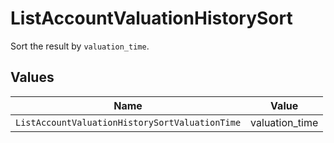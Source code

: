 # ListAccountValuationHistorySort

Sort the result by `valuation_time`.


## Values

| Name                                           | Value                                          |
| ---------------------------------------------- | ---------------------------------------------- |
| `ListAccountValuationHistorySortValuationTime` | valuation_time                                 |